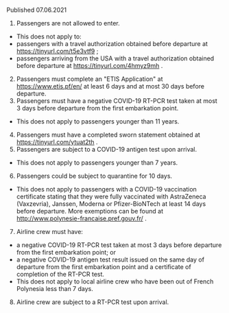 Published 07.06.2021
1. Passengers are not allowed to enter.
- This does not apply to:
- passengers with a travel authorization obtained before departure at <a href="https://tinyurl.com/t5e3vtf9">https://tinyurl.com/t5e3vtf9</a> ; 
- passengers arriving from the USA with a travel authorization obtained before departure at <a href="https://tinyurl.com/4hmyz9mh">https://tinyurl.com/4hmyz9mh</a> . 
2. Passengers must complete an "ETIS Application" at <a href="https://www.etis.pf/en/">https://www.etis.pf/en/</a> at least 6 days and at most 30 days before departure. 
3. Passengers must have a negative COVID-19 RT-PCR test taken at most 3 days before departure from the first embarkation point. 
- This does not apply to passengers younger than 11 years. 
4. Passengers must have a completed sworn statement obtained at <a href="https://tinyurl.com/ytuat2th">https://tinyurl.com/ytuat2th</a> . 
5. Passengers are subject to a COVID-19 antigen test upon arrival. 
- This does not apply to passengers younger than 7 years. 
6. Passengers could be subject to quarantine for 10 days. 
- This does not apply to passengers with a COVID-19 vaccination certificate stating that they were fully vaccinated with AstraZeneca (Vaxzevria), Janssen, Moderna or Pfizer-BioNTech at least 14 days before departure. More exemptions can be found at <a href="http://www.polynesie-francaise.pref.gouv.fr/">http://www.polynesie-francaise.pref.gouv.fr/</a> . 
7. Airline crew must have:
- a negative COVID-19 RT-PCR test taken at most 3 days before departure from the first embarkation point; or
- a negative COVID-19 antigen test result issued on the same day of departure from the first embarkation point and a certificate of completion of the RT-PCR test. 
- This does not apply to local airline crew who have been out of French Polynesia less than 7 days.
8. Airline crew are subject to a RT-PCR test upon arrival. 

